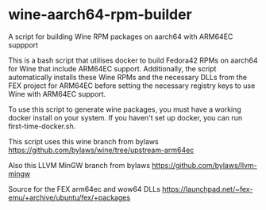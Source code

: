 # wine-aarch64-rpm-builder
A script for building Wine RPM packages on aarch64 with ARM64EC suppport



This is a bash script that utilises docker to build Fedora42 RPMs on aarch64 for Wine that include ARM64EC support.
Additionally, the script automatically installs these Wine RPMs and the necessary DLLs from the FEX project for ARM64EC before setting the necessary registry keys to use Wine with ARM64EC support.

To use this script to generate wine packages, you must have a working docker install on your system. If you haven't set up docker, you can run first-time-docker.sh.

This script uses this wine branch from bylaws https://github.com/bylaws/wine/tree/upstream-arm64ec

Also this LLVM MinGW branch from bylaws https://github.com/bylaws/llvm-mingw

Source for the FEX arm64ec and wow64 DLLs https://launchpad.net/~fex-emu/+archive/ubuntu/fex/+packages

